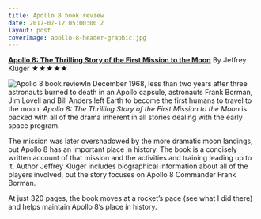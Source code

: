 ```yaml
---
title: Apollo 8 book review
date: 2017-07-12 05:00:00 Z
layout: post
coverImage: apollo-8-header-graphic.jpg
---
```


[**Apollo 8: The Thrilling Story of the First Mission to the Moon**](http://amzn.to/2tNlIMf) By Jeffrey Kluger ★★★★★

![Apollo 8 book review](images/3118iiA0XKL._SX329_BO1204203200_-199x300.jpg)In December 1968, less than two years after three astronauts burned to death in an Apollo capsule, astronauts Frank Borman, Jim Lovell and Bill Anders left Earth to become the first humans to travel to the moon. _Apollo 8: The Thrilling Story of the First Mission to the Moon_ is packed with all of the drama inherent in all stories dealing with the early space program.

The mission was later overshadowed by the more dramatic moon landings, but Apollo 8 has an important place in history. The book is a concisely written account of that mission and the activities and training leading up to it. Author Jeffrey Kluger includes biographical information about all of the players involved, but the story focuses on Apollo 8 Commander Frank Borman.

At just 320 pages, the book moves at a rocket’s pace (see what I did there) and helps maintain Apollo 8’s place in history.
